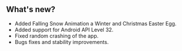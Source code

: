 ## What's new?

* Added Falling Snow Animation a Winter and Christmas Easter Egg.
* Added support for Android API Level 32.
* Fixed random crashing of the app.
* Bugs fixes and stability improvements.

